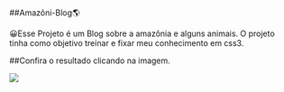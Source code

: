 ##Amazôni-Blog🌎

😀Esse Projeto é um Blog sobre a amazônia e alguns animais. O projeto tinha como objetivo treinar e fixar meu conhecimento em css3.


##Confira o resultado clicando na imagem.

<a href="https://mariocarvalho001.github.io/Projeto-amazonia/" target="_blank" ><img src="https://i.pinimg.com/originals/ea/74/cb/ea74cb2f4334f3cdd4141f20a10bb3db.gif"></a>
